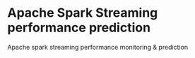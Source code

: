 # Apache Spark Streaming performance prediction

Apache spark streaming performance monitoring & prediction

